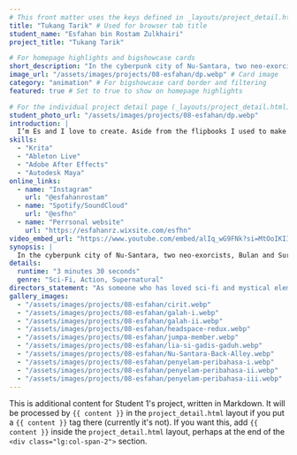 ```yaml
---
# This front matter uses the keys defined in _layouts/project_detail.html
title: "Tukang Tarik" # Used for browser tab title
student_name: "Esfahan bin Rostam Zulkhairi"
project_title: "Tukang Tarik"

# For homepage highlights and bigshowcase cards
short_description: "In the cyberpunk city of Nu-Santara, two neo-exorcists, Bulan and Suria, cleanse the streets of malevolent spirits."
image_url: "/assets/images/projects/08-esfahan/dp.webp" # Card image
category: "animation" # For bigshowcase card border and filtering
featured: true # Set to true to show on homepage highlights

# For the individual project detail page (_layouts/project_detail.html)
student_photo_url: "/assets/images/projects/08-esfahan/dp.webp"
introduction: |
  I’m Es and I love to create. Aside from the flipbooks I used to make in primary school, I started digital art by designing album covers for my Spotify releases. As someone who loves expressing himself, animation and digital art have become another outlet for me to share my ideas with others. I hope to be able to do it forever.
skills:
  - "Krita"
  - "Ableton Live"
  - "Adobe After Effects"
  - "Autodesk Maya"
online_links:
  - name: "Instagram"
    url: "@esfahanrostam"
  - name: "Spotify/SoundCloud"
    url: "@esfhn"
  - name: "Perrsonal website"
    url: "https://esfahanrz.wixsite.com/esfhn"
video_embed_url: "https://www.youtube.com/embed/alIq_wG9FNk?si=MtOoIKIImIkR8djl"
synopsis: |
  In the cyberpunk city of Nu-Santara, two neo-exorcists, Bulan and Suria, cleanse the streets of malevolent spirits. When a powerful entity threatens to possess one of them, the duo must rely on their bond to banish it and save their own souls.
details:
  runtime: "3 minutes 30 seconds"
  genre: "Sci-Fi, Action, Supernatural"
directors_statement: "As someone who has loved sci-fi and mystical elements my whole life, I wanted to create a story that implemented those genres within a local setting. I made it a point to give my characters Malay names as well as having the dialogue in Malay. I wanted to explore what a world that intertwined superstition with technology would look like and that is how I ended up with my animation."
gallery_images:
  - "/assets/images/projects/08-esfahan/cirit.webp"
  - "/assets/images/projects/08-esfahan/galah-i.webp"
  - "/assets/images/projects/08-esfahan/galah-ii.webp"
  - "/assets/images/projects/08-esfahan/headspace-redux.webp"
  - "/assets/images/projects/08-esfahan/jumpa-member.webp"
  - "/assets/images/projects/08-esfahan/lia-si-gadis-gaduh.webp"
  - "/assets/images/projects/08-esfahan/Nu-Santara-Back-Alley.webp"
  - "/assets/images/projects/08-esfahan/penyelam-peribahasa-i.webp"
  - "/assets/images/projects/08-esfahan/penyelam-peribahasa-ii.webp"
  - "/assets/images/projects/08-esfahan/penyelam-peribahasa-iii.webp"
---
```

<!-- You can add more content here in Markdown if needed, it will appear after the gallery -->
This is additional content for Student 1's project, written in Markdown.
It will be processed by `{{ content }}` in the `project_detail.html` layout if you put a `{{ content }}` tag there (currently it's not).
If you want this, add `{{ content }}` inside the `project_detail.html` layout, perhaps at the end of the `<div class="lg:col-span-2">` section.